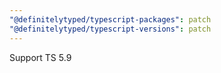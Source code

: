 ```yaml
---
"@definitelytyped/typescript-packages": patch
"@definitelytyped/typescript-versions": patch
---
```


Support TS 5.9
